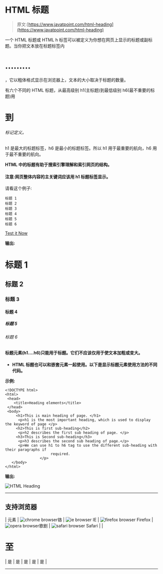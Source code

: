 # HTML 标题

> 原文:[https://www.javatpoint.com/html-heading](https://www.javatpoint.com/html-heading)

一个 HTML 标题或 HTML h 标签可以被定义为你想在网页上显示的标题或副标题。当你把文本放在标题标签内

# .........

，它以粗体格式显示在浏览器上，文本的大小取决于标题的数量。

有六个不同的 HTML 标题，从最高级别 h1(主标题)到最低级别 h6(最不重要的标题)用

# 到

###### 标记定义。

h1 是最大的标题标签，h6 是最小的标题标签。所以 h1 用于最重要的航向，h6 用于最不重要的航向。

**HTML 中的标题有助于搜索引擎理解和索引网页的结构。**

#### 注意:网页整体内容的主关键词应该用 h1 标题标签显示。

请看这个例子:

```
标题 1
标题 2
标题 3
标题 4
标题 5
标题 6

```

[Test it Now](https://www.javatpoint.com/oprweb/test.jsp?filename=htmlheading1)

**输出:**

# 标题 1

## 标题 2

### 标题 3

#### 标题 4

##### 标题 5

###### 标题 6

#### 标题元素(h1....h6)只能用于标题。它们不应该仅用于使文本加粗或变大。

*   **HTML 标题也可以和嵌套元素一起使用。以下是显示标题元素使用方法的不同代码。**

**示例:**

```
<!DOCTYPE html>
<html>
 <head>
	<title>Heading elements</title>
 </head>
 <body>
	 <h1>This is main heading of page. </h1>
	  <p>h1 is the most important heading, which is used to display the keyword of page </p>
	 <h2>This is first sub-heading</h2>
	  <p>h2 describes the first sub heading of page. </p>
	 <h3>This is Second sub-heading</h3>
	  <p>h3 describes the second sub heading of page.</p>
	  <p>We can use h1 to h6 tag to use the different sub-heading with their paragraphs if       
                     required. 
                </p>
   </body>
</html>

```

**输出:**

![HTML Heading](../Images/f2fe3e325ba380764380f114fa31ca34.png)

* * *

## 支持浏览器

| 元素 | ![chrome browser](../Images/4fbdc93dc2016c5049ed108e7318df19.png)铬 | ![ie browser](../Images/83dd23df1fe8373fd5bf054b2c1dd88b.png) IE | ![firefox browser](../Images/4f001fff393888a8a807ed29b28145d1.png) Firefox | ![opera browser](../Images/6cad4a592cc69a052056a0577b4aac65.png)歌剧 | ![safari browser](../Images/a0f6a9711a92203c5dc5c127fe9c9fca.png) Safari |
| 

# 至

 | 是 | 是 | 是 | 是 | 是 |

* * *